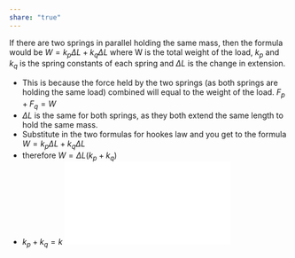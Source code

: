 ```yaml
---
share: "true"
---
```


If there are two springs in parallel holding the same mass, then the formula would be $W=k_p\Delta L + k_q\Delta L$ where W is the total weight of the load, $k_p$ and $k_q$ is the spring constants of each spring and $\Delta L$ is the change in extension. 

- This is because the force held by the two springs (as both springs are holding the same load) combined will equal to the weight of the load. $F_p + F_q = W$
- $\Delta L$ is the same for both springs, as they both extend the same length to hold the same mass.
- Substitute in the two formulas for hookes law and you get to the formula $W=k_p\Delta L + k_q\Delta L$
- therefore $W=\Delta L(k_p + k_q)$
- $k_p + k_q = k$
![Spring in parallel](Spring%20in%20parallel.md)




